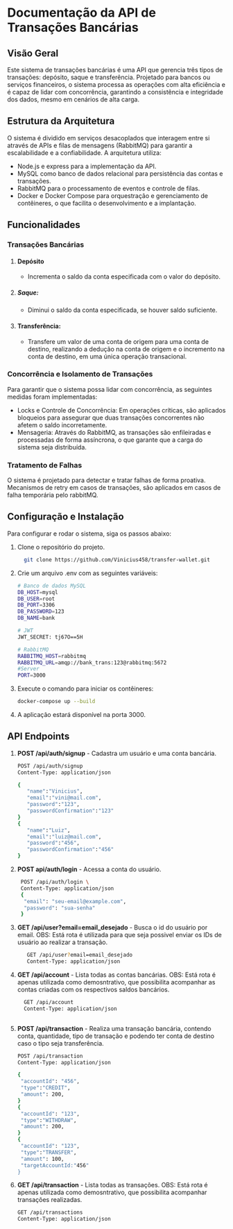 # Documentação da API de Transações Bancárias
## Visão Geral
Este sistema de transações bancárias é uma API que gerencia três tipos de transações: depósito, saque e transferência. Projetado para bancos ou serviços financeiros, o sistema processa as operações com alta eficiência e é capaz de lidar com concorrência, garantindo a consistência e integridade dos dados, mesmo em cenários de alta carga.

## Estrutura da Arquitetura
O sistema é dividido em serviços desacoplados que interagem entre si através de APIs e filas de mensagens (RabbitMQ) para garantir a escalabilidade e a confiabilidade. A arquitetura utiliza:
- Node.js e express para a implementação da API.
- MySQL como banco de dados relacional para persistência das contas e transações.
- RabbitMQ para o processamento de eventos e controle de filas.
- Docker e Docker Compose para orquestração e gerenciamento de contêineres, o que facilita o desenvolvimento e a implantação.

 ## Funcionalidades
 ### Transações Bancárias
 1. #### Depósito
    - Incrementa o saldo da conta especificada com o valor do depósito.
 2. ##### Saque:
    - Diminui o saldo da conta especificada, se houver saldo suficiente.
 3. #### Transferência:
    - Transfere um valor de uma conta de origem para uma conta de destino, realizando a dedução na conta de origem e o incremento na conta de destino, em uma única operação transacional.

### Concorrência e Isolamento de Transações
Para garantir que o sistema possa lidar com concorrência, as seguintes medidas foram implementadas:
- Locks e Controle de Concorrência: Em operações críticas, são aplicados bloqueios para assegurar que duas transações concorrentes não afetem o saldo incorretamente.
- Mensageria: Através do RabbitMQ, as transações são enfileiradas e processadas de forma assíncrona, o que garante que a carga do sistema seja distribuída.

### Tratamento de Falhas
O sistema é projetado para detectar e tratar falhas de forma proativa. Mecanismos de retry em casos de transações, são aplicados em casos de falha temporária pelo rabbitMQ.

## Configuração e Instalação
Para configurar e rodar o sistema, siga os passos abaixo:
1. Clone o repositório do projeto.
   ```bash
     git clone https://github.com/Vinicius458/transfer-wallet.git
   
2. Crie um arquivo .env com as seguintes variáveis:
   ```bash
   # Banco de dados MySQL
   DB_HOST=mysql
   DB_USER=root
   DB_PORT=3306
   DB_PASSWORD=123
   DB_NAME=bank

   # JWT
   JWT_SECRET: tj67O==5H
   
   # RabbitMQ
   RABBITMQ_HOST=rabbitmq
   RABBITMQ_URL=amqp://bank_trans:123@rabbitmq:5672
   #Server
   PORT=3000

 3. Execute o comando para iniciar os contêineres:
    ```bash
    docker-compose up --build

 4. A aplicação estará disponível na porta 3000.

## API Endpoints
1. **POST /api/auth/signup** - Cadastra um usuário e uma conta bancária.
   ```bash
   POST /api/auth/signup
   Content-Type: application/json

   {
	  "name":"Vinicius",
	  "email":"vini@mail.com",
	  "password":"123",
	  "passwordConfirmation":"123"
   }
   {
	  "name":"Luiz",
	  "email":"luiz@mail.com",
	  "password":"456",
	  "passwordConfirmation":"456"
   }

2. **POST api/auth/login** - Acessa a conta do usuário.
   ```bash
    POST /api/auth/login \
    Content-Type: application/json
    {
     "email": "seu-email@example.com",
     "password": "sua-senha"
    }

3. **GET /api/user?email=email_desejado** - Busca o id do usuário por email. OBS: Está rota é utilizada para que seja possivel enviar os IDs de usuário ao realizar a transação.
   ```bash
      GET /api/user?email=email_desejado
      Content-Type: application/json

4. **GET /api/account** - Lista todas as contas bancárias. OBS: Está rota é apenas utilizada como demosntrativo, que possibilita acompanhar as contas criadas com os respectivos saldos bancários.
    ```bash
      GET /api/account
      Content-Type: application/json
      
5. **POST  /api/transaction** - Realiza uma transação bancária, contendo conta, quantidade, tipo de transação e podendo ter conta de destino caso o tipo seja transferência.
      ```bash
      POST /api/transaction
      Content-Type: application/json

      {
       "accountId": "456",
       "type":"CREDIT",
       "amount": 200,
      }
      {
       "accountId": "123",
       "type":"WITHDRAW",
       "amount": 200,
      }
      {
       "accountId": "123",
       "type":"TRANSFER",
       "amount": 100,
       "targetAccountId:"456"
      }

4. **GET  /api/transaction** - Lista todas as transações. OBS: Está rota é apenas utilizada como demosntrativo, que possibilita acompanhar transações realizadas.
   ```bash
   GET /api/transactions
   Content-Type: application/json


